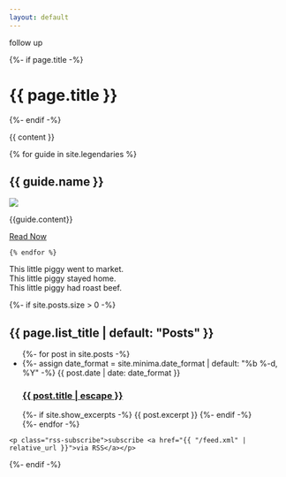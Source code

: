 ```yaml
---
layout: default
---
```


<div class="home">
<div><p>follow up</p></div>
  {%- if page.title -%}
    <h1 class="page-heading">{{ page.title }}</h1>
  {%- endif -%}

  {{ content }}


<div class="flex-grid">
    {% for guide in site.legendaries %}
        <div class="col">
            <h2>{{ guide.name }}</h2>
            <img src="{{guide.image}}">
            <p>{{guide.content}}</p>
            <a href="{{guide.slug}}">Read Now</a>
        </div>

    {% endfor %}
</div>

<div class="flex-grid-thirds">
  <div class="col">This little piggy went to market.</div>
  <div class="col">This little piggy stayed home.</div>
  <div class="col">This little piggy had roast beef.</div>
</div>


  {%- if site.posts.size > 0 -%}
    <h2 class="post-list-heading">{{ page.list_title | default: "Posts" }}</h2>
    <ul class="post-list">
      {%- for post in site.posts -%}
      <li>
        {%- assign date_format = site.minima.date_format | default: "%b %-d, %Y" -%}
        <span class="post-meta">{{ post.date | date: date_format }}</span>
        <h3>
          <a class="post-link" href="{{ post.url | relative_url }}">
            {{ post.title | escape }}
          </a>
        </h3>
        {%- if site.show_excerpts -%}
          {{ post.excerpt }}
        {%- endif -%}
      </li>
      {%- endfor -%}
    </ul>

    <p class="rss-subscribe">subscribe <a href="{{ "/feed.xml" | relative_url }}">via RSS</a></p>
  {%- endif -%}

</div>
